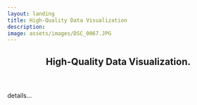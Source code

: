 ```yaml
---
layout: landing
title: High-Quality Data Visualization
description: 
image: assets/images/DSC_0067.JPG
---
```


<div id="main">
  <!-- One -->
<section id="one">
	<div class="inner">
		<header class="major">
			<h2>High-Quality Data Visualization.</h2>
		</header>
		<p>details...</p>
	</div>
</section>
</div> 
